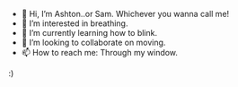 - 👋 Hi, I’m Ashton..or Sam. Whichever you wanna call me!
- 👀 I’m interested in breathing.
- 🌱 I’m currently learning how to blink.
- 💞️ I’m looking to collaborate on moving.
- 📫 How to reach me: Through my window.


:)
